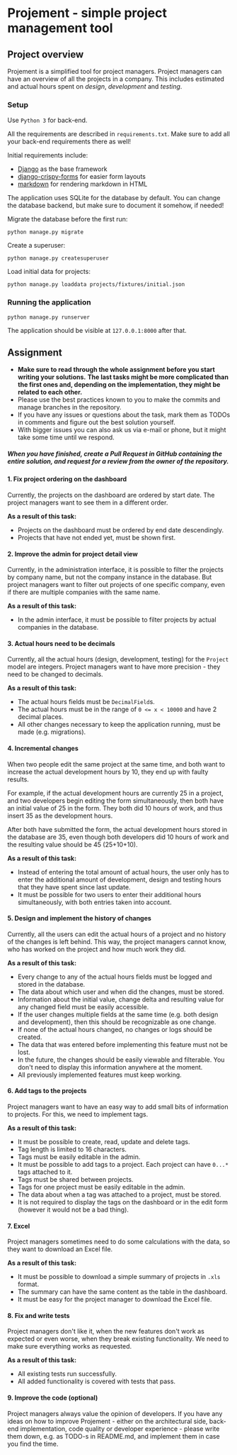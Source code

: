 # Projement - simple project management tool

## Project overview

Projement is a simplified tool for project managers. Project managers can have an overview of all the projects in a company.
This includes estimated and actual hours spent on *design*, *development* and *testing*.

### Setup

Use `Python 3` for back-end.

All the requirements are described in `requirements.txt`. Make sure to add all your back-end requirements there as well!

Initial requirements include:

- [Django](https://docs.djangoproject.com/en/2.2/) as the base framework
- [django-crispy-forms](http://django-crispy-forms.readthedocs.io/en/latest/) for easier form layouts
- [markdown](http://pythonhosted.org/Markdown/siteindex.html) for rendering markdown in HTML

The application uses SQLite for the database by default. You can change the database backend, but make sure to document it somehow, if needed!

Migrate the database before the first run:

    python manage.py migrate

Create a superuser:

    python manage.py createsuperuser

Load initial data for projects:

    python manage.py loaddata projects/fixtures/initial.json

### Running the application

    python manage.py runserver

The application should be visible at `127.0.0.1:8000` after that.

## Assignment

- **Make sure to read through the whole assignment before you start writing your solutions.**
  **The last tasks might be more complicated than the first ones and, depending on the implementation, they might be related to each other.**
- Please use the best practices known to you to make the commits and manage branches in the repository.
- If you have any issues or questions about the task, mark them as TODOs in comments and figure out the best solution yourself.
- With bigger issues you can also ask us via e-mail or phone, but it might take some time until we respond.

##### When you have finished, create a Pull Request in GitHub containing the entire solution, and request for a review from the owner of the repository.

#### 1. Fix project ordering on the dashboard

Currently, the projects on the dashboard are ordered by start date. The project managers want to see them in a different order.

**As a result of this task:**

- Projects on the dashboard must be ordered by end date descendingly.
- Projects that have not ended yet, must be shown first.

#### 2. Improve the admin for project detail view

Currently, in the administration interface, it is possible to filter the projects by company name, but not the company instance in the database.
But project managers want to filter out projects of one specific company, even if there are multiple companies with the same name.

**As a result of this task:**

- In the admin interface, it must be possible to filter projects by actual companies in the database.

#### 3. Actual hours need to be decimals

Currently, all the actual hours (design, development, testing) for the `Project` model are integers.
Project managers want to have more precision - they need to be changed to decimals.

**As a result of this task:**

- The actual hours fields must be `DecimalField`s.
- The actual hours must be in the range of `0 <= x < 10000` and have 2 decimal places.
- All other changes necessary to keep the application running, must be made (e.g. migrations).

#### 4. Incremental changes

When two people edit the same project at the same time, and both want to increase the actual development hours by 10, they end up with faulty results.

For example, if the actual development hours are currently 25 in a project, and two developers begin 
editing the form simultaneously, then both have an initial value of 25 in the form.
They both did 10 hours of work, and thus insert 35 as the development hours.

After both have submitted the form, the actual development hours stored in the database are 35, 
even though both developers did 10 hours of work and the resulting value should be 45 (25+10+10).

**As a result of this task:**

- Instead of entering the total amount of actual hours, the user only has to enter the additional amount of development, design and testing hours that they have spent since last update.
- It must be possible for two users to enter their additional hours simultaneously, with both entries taken into account.

#### 5. Design and implement the history of changes

Currently, all the users can edit the actual hours of a project and no history of the changes is left behind. 
This way, the project managers cannot know, who has worked on the project and how much work they did.

**As a result of this task:**

- Every change to any of the actual hours fields must be logged and stored in the database.
- The data about which user and when did the changes, must be stored.
- Information about the initial value, change delta and resulting value for any changed field must be easily accessible.
- If the user changes multiple fields at the same time (e.g. both design and development), then this should be recognizable as one change.
- If none of the actual hours changed, no changes or logs should be created.
- The data that was entered before implementing this feature must not be lost.
- In the future, the changes should be easily viewable and filterable. You don't need to display this information anywhere at the moment.
- All previously implemented features must keep working.

#### 6. Add tags to the projects

Project managers want to have an easy way to add small bits of information to projects. For this, we need to implement tags.

**As a result of this task:**

- It must be possible to create, read, update and delete tags.
- Tag length is limited to 16 characters.
- Tags must be easily editable in the admin.
- It must be possible to add tags to a project. Each project can have `0...*` tags attached to it.
- Tags must be shared between projects.
- Tags for one project must be easily editable in the admin.
- The data about when a tag was attached to a project, must be stored.
- It is not required to display the tags on the dashboard or in the edit form (however it would not be a bad thing). 

#### 7. Excel

Project managers sometimes need to do some calculations with the data, so they want to download an Excel file.

**As a result of this task:**

- It must be possible to download a simple summary of projects in `.xls` format.
- The summary can have the same content as the table in the dashboard.
- It must be easy for the project manager to download the Excel file.

#### 8. Fix and write tests

Project managers don't like it, when the new features don't work as expected or even worse, when they break existing functionality. 
We need to make sure everything works as requested.

**As a result of this task:**

- All existing tests run successfully.
- All added functionality is covered with tests that pass.

#### 9. Improve the code (optional)

Project managers always value the opinion of developers. If you have any ideas on how to improve Projement - 
either on the architectural side, back-end implementation, code quality or developer experience - please 
write them down, e.g. as TODO-s in README.md, and implement them in case you find the time.  
